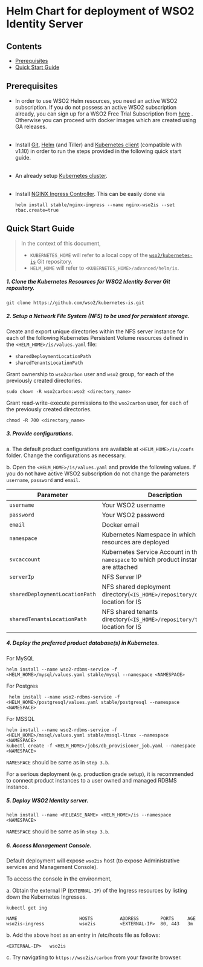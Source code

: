 # Helm Chart for deployment of WSO2 Identity Server

## Contents

* [Prerequisites](#prerequisites)
* [Quick Start Guide](#quick-start-guide)

## Prerequisites

* In order to use WSO2 Helm resources, you need an active WSO2 subscription. If you do not possess an active WSO2
  subscription already, you can sign up for a WSO2 Free Trial Subscription from [here](https://wso2.com/free-trial-subscription)
  . Otherwise you can proceed with docker images which are created using GA releases.<br><br>

* Install [Git](https://git-scm.com/book/en/v2/Getting-Started-Installing-Git), [Helm](https://github.com/kubernetes/helm/blob/master/docs/install.md)
(and Tiller) and [Kubernetes client](https://kubernetes.io/docs/tasks/tools/install-kubectl/) (compatible with v1.10) in order to run the
steps provided in the following quick start guide.<br><br>

* An already setup [Kubernetes cluster](https://kubernetes.io/docs/setup/pick-right-solution/).<br><br>

* Install [NGINX Ingress Controller](https://kubernetes.github.io/ingress-nginx/deploy/). This can
 be easily done via
  ```
  helm install stable/nginx-ingress --name nginx-wso2is --set rbac.create=true
  ```

## Quick Start Guide
>In the context of this document, <br>
>* `KUBERNETES_HOME` will refer to a local copy of the [`wso2/kubernetes-is`](https://github.com/wso2/kubernetes-is/)
Git repository. <br>
>* `HELM_HOME` will refer to `<KUBERNETES_HOME>/advanced/helm/is`. <br>

##### 1. Clone the Kubernetes Resources for WSO2 Identity Server Git repository.

```
git clone https://github.com/wso2/kubernetes-is.git
```

##### 2. Setup a Network File System (NFS) to be used for persistent storage.

Create and export unique directories within the NFS server instance for each of the following Kubernetes Persistent Volume
resources defined in the `<HELM_HOME>/is/values.yaml` file:

* `sharedDeploymentLocationPath`
* `sharedTenantsLocationPath`

Grant ownership to `wso2carbon` user and `wso2` group, for each of the previously created directories.

  ```
  sudo chown -R wso2carbon:wso2 <directory_name>
  ```

Grant read-write-execute permissions to the `wso2carbon` user, for each of the previously created directories.

  ```
  chmod -R 700 <directory_name>
  ```

##### 3. Provide configurations.

a. The default product configurations are available at `<HELM_HOME>/is/confs` folder. Change the
configurations as necessary.

b. Open the `<HELM_HOME>/is/values.yaml` and provide the following values. If you do not have active
WSO2 subscription do not change the parameters `username`, `password` and `email`.

| Parameter                       | Description                                                                               |
|---------------------------------|-------------------------------------------------------------------------------------------|
| `username`                      | Your WSO2 username                                                                        |
| `password`                      | Your WSO2 password                                                                        |
| `email`                         | Docker email                                                                              |
| `namespace`                     | Kubernetes Namespace in which the resources are deployed                                  |
| `svcaccount`                    | Kubernetes Service Account in the `namespace` to which product instance pods are attached |
| `serverIp`                      | NFS Server IP                                                                             |
| `sharedDeploymentLocationPath`  | NFS shared deployment directory(`<IS_HOME>/repository/deployment`) location for IS       |
| `sharedTenantsLocationPath`     | NFS shared tenants directory(`<IS_HOME>/repository/tenants`) location for IS             |


##### 4. Deploy the preferred product database(s) in Kubernetes.

For MySQL
```
helm install --name wso2-rdbms-service -f <HELM_HOME>/mysql/values.yaml stable/mysql --namespace <NAMESPACE>
```
For Postgres
```
 helm install --name wso2-rdbms-service -f <HELM_HOME>/postgresql/values.yaml stable/postgresql --namespace <NAMESPACE>
```
For MSSQL
```
helm install --name wso2-rdbms-service -f <HELM_HOME>/mssql/values.yaml stable/mssql-linux --namespace <NAMESPACE>
kubectl create -f <HELM_HOME>/jobs/db_provisioner_job.yaml --namespace <NAMESPACE>
```

`NAMESPACE` should be same as in `step 3.b`.

For a serious deployment (e.g. production grade setup), it is recommended to connect product instances to a user owned and managed RDBMS instance.

##### 5. Deploy WSO2 Identity server.

```
helm install --name <RELEASE_NAME> <HELM_HOME>/is --namespace <NAMESPACE>
```

`NAMESPACE` should be same as in `step 3.b`.

##### 6. Access Management Console.

Default deployment will expose `wso2is` host (to expose Administrative services and Management Console).

To access the console in the environment,

a. Obtain the external IP (`EXTERNAL-IP`) of the Ingress resources by listing down the Kubernetes Ingresses.

```
kubectl get ing
```

```
NAME                       HOSTS          ADDRESS        PORTS     AGE
wso2is-ingress             wso2is         <EXTERNAL-IP>  80, 443   3m
```

b. Add the above host as an entry in /etc/hosts file as follows:

```
<EXTERNAL-IP>	wso2is
```

c. Try navigating to `https://wso2is/carbon` from your favorite browser.
